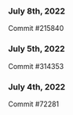 ### July 8th, 2022

Commit #215840

### July 5th, 2022

Commit #314353


### July 4th, 2022

Commit #72281
